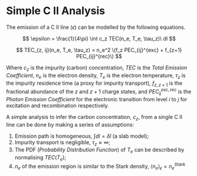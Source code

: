 # Simple C II Analysis

The emission of a C II line ($\epsilon$) can be modelled by the following equations. 

$$ \epsilon = \frac{1}{4\pi} \int c_z TEC(n_e, T_e, \tau_z)\ dl $$

$$  TEC_{z, ij}(n_e, T_e, \tau_z) = n_e^2 \(f_z PEC_{ij}^{exc} + f_{z+1} PEC_{ij}^{rec}\) $$

Where $c_z$ is the impurity (carbon) concentration, $TEC$ is the _Total Emission Coefficient_, $n_e$ is the electron 
density, $T_e$ is the electron temperature, $\tau_z$ is the impurity residence time (a proxy for impurity transport), 
$f_{z, z+1}$ is the fractional abundance of the $z$ and $z+1$ charge states, and $PEC_{ij}^{exc, rec}$ is the _Photon 
Emission Coefficient_ for the electronic transition from level $i$ to $j$ for excitation and recombination respectively.     

A simple analysis to infer the carbon concentration, $c_z$, from a single C II line can be done by making a series of 
assumptions:

1. Emission path is homogeneous, $\int dl = \delta l$ (a slab model);
2. Impurity transport is negligible, $\tau_z \approx \infty$;
3. The PDF (_Probability Distribution Function_) of $T_e$ can be described by normalising $TEC(T_e)$;
4. $n_e$ of the emission region is similar to the Stark density, $\langle n_e \rangle_{\epsilon} = n_e^{Stark}$

